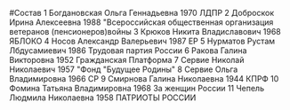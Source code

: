#Состав
1 Богдановская Ольга Геннадьевна 1970 ЛДПР
2 Доброскок Ирина Алексеевна 1988 \"Всероссийская общественная организация ветеранов (пенсионеров)войны
3 Крюков Никита Владиславович 1968 ЯБЛОКО
4 Носов Александр Валерьевич 1987 ЕР
5 Нурматов Рустам Лбдусамиевич 1986 Трудовая партия России
6 Ракова Галина Викторовна 1952 Гражданская Платформа
7 Сервие Николай Николаевич 1957 \"Фонд \"Будущее Родины\"
8 Сервие Ольга Владимировна 1966 СР
9 Смирнова Галина Николаевна 1944 КПРФ
10 Фомина Татьяна Владимировна 1968 За женщин России
11 Чепель Людмила Николаевна 1958 ПАТРИОТЫ РОССИИ
